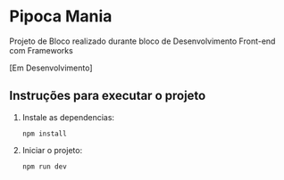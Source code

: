 # Pipoca Mania
Projeto de Bloco realizado durante bloco de Desenvolvimento Front-end com Frameworks

[Em Desenvolvimento]

## Instruções para executar o projeto
1. Instale as dependencias:
   ```
   npm install
   ```
   
2. Iniciar o projeto:
   ```
   npm run dev
   ```
